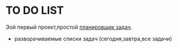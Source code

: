 # TO DO LIST
Эой первый проект,простой [планировщик задач](http://127.0.0.1:5500/todolist.html).
- разворачиваемые списки задач (сегодня,завтра,все задачи)
